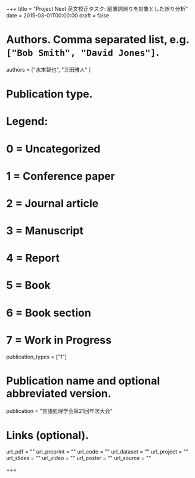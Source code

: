 +++
title = "Project Next 英文校正タスク: 前置詞誤りを対象とした誤り分析"
date = 2015-03-01T00:00:00
draft = false

# Authors. Comma separated list, e.g. `["Bob Smith", "David Jones"]`.
authors = ["水本智也", "三田雅人" ]

# Publication type.
# Legend:
# 0 = Uncategorized
# 1 = Conference paper
# 2 = Journal article
# 3 = Manuscript
# 4 = Report
# 5 = Book
# 6 = Book section
# 7 = Work in Progress
publication_types = ["1"]

# Publication name and optional abbreviated version.
publication = "言語処理学会第21回年次大会"


# Links (optional).
url_pdf = ""
url_preprint = ""
url_code = ""
url_dataset = ""
url_project = ""
url_slides = ""
url_video = ""
url_poster = ""
url_source = ""


+++

